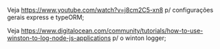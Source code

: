 Veja https://www.youtube.com/watch?v=j8cm2C5-xn8 p/ configurações gerais express e typeORM;

Veja https://www.digitalocean.com/community/tutorials/how-to-use-winston-to-log-node-js-applications p/ o winton logger;